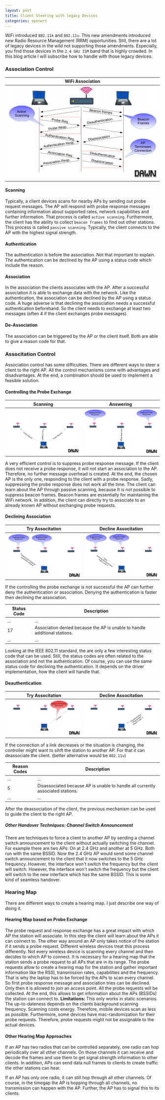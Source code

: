 ```yaml
---
layout: post
title: Client Steering with legacy Devices
categories: openwrt
---
```


WiFi introduced `802.11k` and `802.11v`. This new amendments introduced new Radio Resource Management (RRM) opportunities.  Still, there are a lot of legacy devices in the wild not supporting those amendments. Especially, you find those devices in the `2.4 GHz ISM` band that is highly crowded. In this blog article I will subscribe how to handle with those legacy devices.

### Association Control

|WiFi Association|
|---|
| ![Association Control](/static/img/assocdeassoc.png)| 

#### Scanning

Typically, a client devices scans for nearby APs by sending out probe request messages. The AP will respond with probe response messages containing information about supported rates, network capabilities and further information. That process is called `active scanning`. Furthermore, the client has the ability to collect `beacon frames` to find out other stations. This process is called `passive scanning`.
Typically, the client connects to the AP with the highest signal strength.

#### Authentication
The authentication is before the association. Not that important to explain.
The authentication can be declined by the AP using a status code which include the reason.

#### Association
In the association the clients associates with the AP. After a successful association it is able to exchange data with the network.
Like the authentication, the association can be declined by the AP using a status code. A huge adverse is that declining the association needs a successful authentication beforehand. So the client needs to exchange at least two messages (often 4 if the client exchanges probe messages).
 
#### De-Association
The association can be triggered by the AP or the client itself. Both are able to give a reason code for that.

### Associtation Control
Association control has some difficulties. There are different ways to steer a client to the right AP. All the control mechanisms come with advantages and disadvantages. At the end, a combination should be used to implement a feasible solution.

#### Controlling the Probe Exchange

|Scanning|Answering|
|---|---|
|![Associtation Control](/static/img/assoc_1.png)|![Association Control](/static/img/assoc_2.png)|

A very efficient control is to suppress probe response message. If the client does not receive a probe response, it will not start an association to the AP.  Therefore, no further message overhead is created. At the end, the chosen AP is the only one, responding to the client with a probe response. Sadly, suppressing the probe response does not work all the time. The client can learn about the AP through passive scanning, because It is not possible to suppress beacon frames. Beacon frames are essentially for maintaining the WiFi network.
In addition, the client can directly try to associate to an already known AP without exchanging probe requests.

#### Declining Association

|Try Associtation|Decline Associtation|
|---|---|
|![Associtation Control](/static/img/deny_assoc_1.png)|![Association Control](/static/img/deny_assoc_2.png)|

If the controlling the probe exchange is not successful the AP can further deny the authentication or association. Denying the authentication is faster then declining the association.

|Status Code|Description|
|---|---|
|...|...|
|17|Association denied because the AP is unable to handle additional stations.|
|...|...|

Looking at the IEEE 802.11 standard, the are only a few interesting status code that can be used. Still, the status codes are often related to the association and not the authentication. Of course, you can use the same status code for declining the authentication. It depends on the driver implementation, how the client will handle that.

#### Deauthentication

|Try Associtation|Decline Associtation|
|---|---|
|![Deauthentication Control](/static/img/dissassociation_1.png)|![Deauthentication Control](/static/img/dissassociation_2.png)|

If the connection of a link decreases or the situation is changing, the controller might want to sihft the station to another AP. For that it can deassociate the client. (better alternative would be `802.11v`)

Reason Codes|Description|
|---|---|
|...|...|
|5|Disassociated because AP is unable to handle all currently associated stations.|
|...|...|

After the deassociation of the client, the previous mechanism can be used to guide the client to the right AP.

##### Other Handover Techniques: Channel Switch Announcement
There are techniques to force a client to another AP by sending a channel switch announcement to the client without actually switching the channel. For example there are two APs: On at 2.4 GHz and another at 5 GHz. Both run with the same BSSID. Now the 2.4 GHz AP would send some channel switch announcement to the client that it now switches to the 5 GHz frequency. However, the interface won't switch the frequency but the client will switch. However, the interface won't switch the frequency but the client will switch to the new interface which has the same BSSID. This is some kind of seamless handover.

### Hearing Map

There are different ways to create a hearing map. I just describe one way of doing it.

#### Hearing Map based on Probe Exchange

The probe request and response exchange has a great impact with which
AP the station will associate. In this step the client will learn about the APs it can connect to. The
other way around an AP only takes notice of the station if it sends a probe request. Different wireless
devices treat this process differently. Not every wireless device is scanning every channel and then
decides to which AP to connect. It is necessary for a hearing map that the station sends a probe request to all APs that are in its range. The probe requests allow to create a hearing map for the station and gather important information like the RSSI, transmission rates, capabilities and the frequency.
That is why the laptop has to be forced by the APs to scan every channel. So first probe response message and association tries can be declined. Only then it is allowed to join an access point. All the probe
requests will be collected. At the end, this allows to get information about the APs (BSSIDs) the station
can connect to.
**Limitations:** This only works in static scenarios. The up-to-dateness depends on the clients background scanning frequency. Scanning costs energy. Therefore, mobile devices scan as less as possible.
Furthermore, some devices have mac-randomization for their probe requests. Therefore, probe requests might not be assignable to the actual devices.

#### Other Hearing Map Approaches

If an AP has two radios that can be controlled separately, one radio can hop periodically over all other channels. On those channels it can receive and decode the frames and use them to get signal strength information to other clients. In addition, APs can send data null frames to clients to create traffic the other stations can hear.

If an AP has only one radio, it can still hop through all other channels. Of course, in the timegap the AP is hopping through all channels, no transmission can happen with the AP. Further, the AP has to signal this to its clients.